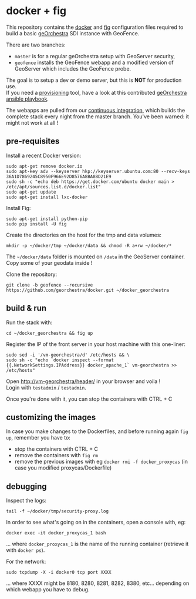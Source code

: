 # docker + fig

This repository contains the [docker](https://www.docker.com/) and [fig](http://www.fig.sh/) configuration files required to build a basic [geOrchestra](http://www.georchestra.org) SDI instance with GeoFence.

There are two branches:
 * ```master``` is for a regular geOrchestra setup with GeoServer security,
 * ```geofence``` installs the GeoFence webapp and a modified version of GeoServer which includes the GeoFence probe.  

The goal is to setup a dev or demo server, but this is **NOT** for production use.  
If you need a [provisioning](https://docs.vagrantup.com/v2/provisioning/ansible.html) tool, have a look at this contributed [geOrchestra ansible playbook](https://github.com/landryb/georchestra-ansible).

The webapps are pulled from our [continuous integration](https://sdi.georchestra.org/ci/), which builds the complete stack every night from the master branch. You've been warned: it might not work at all !

## pre-requisites

Install a recent Docker version:
```
sudo apt-get remove docker.io
sudo apt-key adv --keyserver hkp://keyserver.ubuntu.com:80 --recv-keys 36A1D7869245C8950F966E92D8576A8BA88D21E9
sudo sh -c "echo deb https://get.docker.com/ubuntu docker main > /etc/apt/sources.list.d/docker.list"
sudo apt-get update
sudo apt-get install lxc-docker
```

Install Fig:
```
sudo apt-get install python-pip
sudo pip install -U fig
```

Create the directories on the host for the tmp and data volumes:
```
mkdir -p ~/docker/tmp ~/docker/data && chmod -R a+rw ~/docker/*
```
The ```~/docker/data``` folder is mounted on ```/data``` in the GeoServer container. Copy some of your geodata inside !

Clone the repository:
```
git clone -b geofence --recursive https://github.com/georchestra/docker.git ~/docker_georchestra
```

## build & run

Run the stack with:
```
cd ~/docker_georchestra && fig up
```

Register the IP of the front server in your host machine with this one-liner:
```
sudo sed -i '/vm-georchestra/d' /etc/hosts && \
sudo sh -c "echo `docker inspect --format {{.NetworkSettings.IPAddress}} docker_apache_1` vm-georchestra >> /etc/hosts"
```

Open [http://vm-georchestra/header/](http://vm-georchestra/header/) in your browser and voila !  
Login with ```testadmin``` / ```testadmin```.

Once you're done with it, you can stop the containers with CTRL + C

## customizing the images

In case you make changes to the Dockerfiles, and before running again ```fig up```, remember you have to:
 - stop the containers with CTRL + C
 - remove the containers with ```fig rm```
 - remove the previous images with eg ```docker rmi -f docker_proxycas``` (in case you modified proxycas/Dockerfile)

## debugging

Inspect the logs:
```
tail -f ~/docker/tmp/security-proxy.log
```

In order to see what's going on in the containers, open a console with, eg:
```
docker exec -it docker_proxycas_1 bash
```
... where ```docker_proxycas_1``` is the name of the running container (retrieve it with ```docker ps```).

For the network:
```
sudo tcpdump -X -i docker0 tcp port XXXX
```
... where XXXX might be 8180, 8280, 8281, 8282, 8380, etc... depending on which webapp you have to debug.

